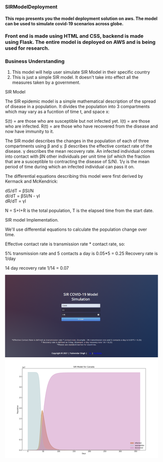 ### SIRModelDeployment
#### This repo presents you the model deployment solution on aws. The model can be used to simulate covid-19 scenarios across globe.

### Front end is made using HTML and CSS, backend is made using Flask. The entire model is deployed on AWS and is being used for research.






### Business Understanding
  
  1. This model will help user simulate SIR Model in their specific country
  2. This is just a simple SIR model. It doesn't take into effect all the measures taken by a government.

  SIR Model

  The SIR epidemic model is a simple mathematical description of the spread of disease in a population. It divides the population into 3 compartments which may vary as a fucntion of time t, and space x:
  
  S(t) = are those who are susceptible but not infected yet.
  I(t) = are those who are infected.
  R(t) = are those who have recovered from the disease and now have immunity to it.
  
  The SIR model describes the changes in the population of each of three compartments using &beta; and &gamma;. &beta; describes the effective contact rate of the disease. &gamma; describes the mean recovery rate. An infected individual comes into contact with &beta;N other individuals per unit time (of which the fraction that are a susceptible to contracting the disease of S/N). 1/&gamma; is the mean period of time during which an infected individual can pass it on.
   
   
  
  The differential equations describing this model were first derived by Kermack and McKendrick:
  
  dS/dT = &beta;SI/N </br>
  dI/dT = &beta;SI/N - &gamma;I  </br>
  dR/dT = &gamma;I </br>
  
  N = S+I+R is the total population, T is the elapsed time from the start date.

  SIR model Implementation.
  
  We'll use differential equations to calculate the population change over time.
  
  Effective contact rate is transmission rate * contact rate, so:
  
  5% transmission rate and 5 contacts a day is 0.05*5 = 0.25
  Recovery rate is 1/day
 
  14 day recovery rate 1/14 = 0.07

<img src='./static/images/homeroute.PNG'>
<img src='./static/images/output.PNG'>
